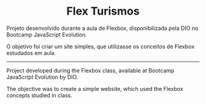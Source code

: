 <h1 align="center"> Flex Turismos</h1>

<p>Projeto desenvolvido durante a aula de Flexbox, disponibilizada pela DIO no Bootcamp JavaScript Evolution.</p>

O objetivo foi criar um site simples, que utilizasse os conceitos de Flexbox estudados em aula.

__________________________
<p>Project developed during the Flexbox class, available at Bootcamp JavaScript Evolution by DIO.

The objective was to create a simple website, which used the Flexbox concepts studied in class.
